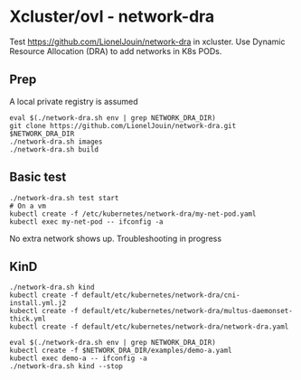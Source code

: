 # Xcluster/ovl - network-dra

Test https://github.com/LionelJouin/network-dra in xcluster. Use
Dynamic Resource Allocation (DRA) to add networks in K8s PODs.

## Prep

A local private registry is assumed

```
eval $(./network-dra.sh env | grep NETWORK_DRA_DIR)
git clone https://github.com/LionelJouin/network-dra.git $NETWORK_DRA_DIR
./network-dra.sh images
./network-dra.sh build
```

## Basic test

```
./network-dra.sh test start
# On a vm
kubectl create -f /etc/kubernetes/network-dra/my-net-pod.yaml
kubectl exec my-net-pod -- ifconfig -a
```

No extra network shows up. Troubleshooting in progress


## KinD

```
./network-dra.sh kind
kubectl create -f default/etc/kubernetes/network-dra/cni-install.yml.j2
kubectl create -f default/etc/kubernetes/network-dra/multus-daemonset-thick.yml
kubectl create -f default/etc/kubernetes/network-dra/network-dra.yaml

eval $(./network-dra.sh env | grep NETWORK_DRA_DIR)
kubectl create -f $NETWORK_DRA_DIR/examples/demo-a.yaml
kubectl exec demo-a -- ifconfig -a
./network-dra.sh kind --stop
```
